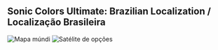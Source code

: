 ## Sonic Colors Ultimate: Brazilian Localization / Localização Brasileira


![Mapa múndi](https://user-images.githubusercontent.com/23565102/133858287-f60ffd51-e934-462d-9fd0-5a392330cd2b.png)
![Satélite de opções](https://user-images.githubusercontent.com/23565102/133858319-368510f8-2419-43a4-8ba6-14d4e45a0112.png)

